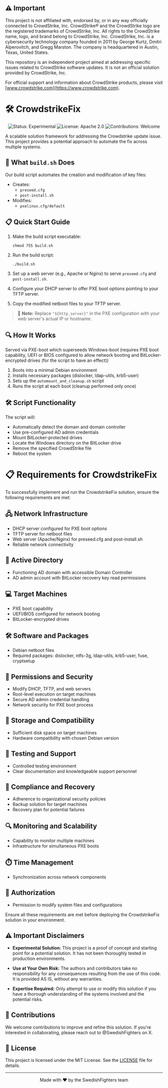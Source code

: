 ## ⚠️ Important

This project is not affiliated with, endorsed by, or in any way officially connected to CrowdStrike, Inc.
CrowdStrike® and the CrowdStrike logo are the registered trademarks of CrowdStrike, Inc. All rights to the CrowdStrike name, logo, and brand belong to CrowdStrike, Inc.
CrowdStrike, Inc. is a cybersecurity technology company founded in 2011 by George Kurtz, Dmitri Alperovitch, and Gregg Marston. The company is headquartered in Austin, Texas, United States.

This repository is an independent project aimed at addressing specific issues related to CrowdStrike software updates. It is not an official solution provided by CrowdStrike, Inc.

For official support and information about CrowdStrike products, please visit [www.crowdstrike.com](https://www.crowdstrike.com).


# 🛠️ CrowdstrikeFix

<p align="center">
  <img src="https://img.shields.io/badge/Status-Experimental-yellow" alt="Status: Experimental">
  <img src="https://img.shields.io/badge/License-Apache%202.0-blue.svg" alt="License: Apache 2.0">
  <img src="https://img.shields.io/badge/Contributions-Welcome-brightgreen" alt="Contributions: Welcome">
</p>

A scalable solution framework for addressing the Crowdstrike update issue. 
This project provides a potential approach to automate the fix across multiple systems.

## 🚀 What `build.sh` Does

Our build script automates the creation and modification of key files:

- Creates:
  - `preseed.cfg`
  - `post-install.sh`
- Modifies:
  - `pxelinux.cfg/default`

## 📋 Quick Start Guide

1. Make the build script executable:
   ```
   chmod 755 build.sh
   ```

2. Run the build script:
   ```
   ./build.sh
   ```

3. Set up a web server (e.g., Apache or Nginx) to serve `preseed.cfg` and `post-install.sh`.

4. Configure your DHCP server to offer PXE boot options pointing to your TFTP server.

5. Copy the modified netboot files to your TFTP server.

> 📝 **Note:** Replace `"${http_server}"` in the PXE configuration with your web server's actual IP or hostname.

## 🔍 How It Works
Served via PXE-boot which superseeds Windows-boot (requires PXE boot capability, UEFI or BIOS configured to allow network booting 
and BitLocker-encrypted drives (for the script to have an effect))

1. Boots into a minimal Debian environment
2. Installs necessary packages (dislocker, ldap-utils, krb5-user)
3. Sets up the `automount_and_cleanup.sh` script
4. Runs the script at each boot (cleanup performed only once)

## 🛠️ Script Functionality

The script will:

- Automatically detect the domain and domain controller
- Use pre-configured AD admin credentials
- Mount BitLocker-protected drives
- Locate the Windows directory on the BitLocker drive
- Remove the specified CrowdStrike file
- Reboot the system

# 📋 Requirements for CrowdstrikeFix

To successfully implement and run the CrowdstrikeFix solution, ensure the following requirements are met:

## 🖧 Network Infrastructure
- DHCP server configured for PXE boot options
- TFTP server for netboot files
- Web server (Apache/Nginx) for preseed.cfg and post-install.sh
- Reliable network connectivity

## 🏢 Active Directory
- Functioning AD domain with accessible Domain Controller
- AD admin account with BitLocker recovery key read permissions

## 💻 Target Machines
- PXE boot capability
- UEFI/BIOS configured for network booting
- BitLocker-encrypted drives

## 🛠️ Software and Packages
- Debian netboot files
- Required packages: dislocker, ntfs-3g, ldap-utils, krb5-user, fuse, cryptsetup

## 🔐 Permissions and Security
- Modify DHCP, TFTP, and web servers
- Root-level execution on target machines
- Secure AD admin credential handling
- Network security for PXE boot process

## 💾 Storage and Compatibility
- Sufficient disk space on target machines
- Hardware compatibility with chosen Debian version

## 🧪 Testing and Support
- Controlled testing environment
- Clear documentation and knowledgeable support personnel

## 📜 Compliance and Recovery
- Adherence to organizational security policies
- Backup solution for target machines
- Recovery plan for potential failures

## 🔍 Monitoring and Scalability
- Capability to monitor multiple machines
- Infrastructure for simultaneous PXE boots

## ⏱️ Time Management
- Synchronization across network components

## 🚀 Authorization
- Permission to modify system files and configurations

Ensure all these requirements are met before deploying the CrowdstrikeFix solution in your environment.


## ⚠️ Important Disclaimers

- **Experimental Solution:** This project is a proof of concept and starting point for a potential solution. It has not been thoroughly tested in production environments.

- **Use at Your Own Risk:** The authors and contributors take no responsibility for any consequences resulting from the use of this code. It is provided AS IS, without any warranties.

- **Expertise Required:** Only attempt to use or modify this solution if you have a thorough understanding of the systems involved and the potential risks.

## 🤝 Contributions

We welcome contributions to improve and refine this solution. If you're interested in collaborating, please reach out to @SwedishFighters on X.

## 📜 License

This project is licensed under the MIT License. See the [LICENSE](LICENSE) file for details.

---

<p align="center">
  Made with ❤️ by the SwedishFighters team
</p>
